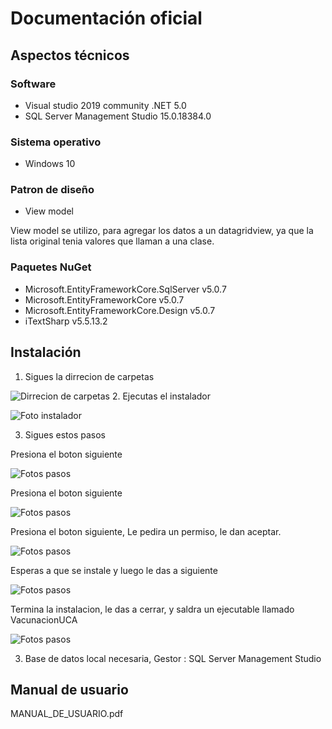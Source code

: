 # Documentación oficial
## Aspectos técnicos
### Software
- Visual studio 2019 community .NET 5.0
- SQL Server Management Studio	15.0.18384.0
### Sistema operativo
- Windows 10

### Patron de diseño
 - View model

 View model se utilizo, para agregar los datos a un datagridview, ya que la lista original tenia valores que llaman a una clase. 
 

### Paquetes NuGet
- Microsoft.EntityFrameworkCore.SqlServer v5.0.7
- Microsoft.EntityFrameworkCore v5.0.7
- Microsoft.EntityFrameworkCore.Design v5.0.7
- iTextSharp v5.5.13.2

## Instalación
1. Sigues la dirrecion de carpetas 


![Dirrecion de carpetas](https://i.gyazo.com/6a4151b8892b177ed0bdb4f52db9e017.png)
2. Ejecutas el instalador


![Foto instalador](https://i.gyazo.com/15c8059bb997d333b1ea19e7b528b14e.png)


3. Sigues estos pasos


Presiona el boton siguiente


![Fotos pasos](https://i.gyazo.com/6fe42a500a784bf8ab61e0a4a49c58cb.png)

Presiona el boton siguiente


![Fotos pasos](https://i.gyazo.com/b3960de8e0ee9e76ab7643b6bcda4df4.png)

Presiona el boton siguiente, Le pedira un permiso, le dan aceptar.


![Fotos pasos](https://i.gyazo.com/537456f0d524fb54e903ab8bf31ef183.png)

Esperas a que se instale y luego le das a siguiente


![Fotos pasos](https://i.gyazo.com/2f4a4eed821886fd0a05ae3da7b606bd.png)

Termina la instalacion, le das a cerrar, y saldra un ejecutable llamado VacunacionUCA


![Fotos pasos](https://i.gyazo.com/2feb0b8a131c5d3a973e528849413cd2.png)



3. Base de datos local necesaria, Gestor : SQL Server Management Studio
## Manual de usuario
MANUAL_DE_USUARIO.pdf
